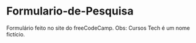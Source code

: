 # Formulario-de-Pesquisa
 Formulário feito no site do freeCodeCamp. Obs: Cursos Tech é um nome fictício.
